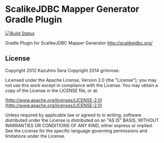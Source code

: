 ScalikeJDBC Mapper Generator Gradle Plugin
============================================

[![Build Status](https://travis-ci.org/grimrose/scalikejdbc-mapper-generator-gradle-plugin.svg?branch=master)](https://travis-ci.org/grimrose/scalikejdbc-mapper-generator-gradle-plugin)

Gradle Plugin for ScalikeJDBC Mapper Generator http://scalikejdbc.org/

## License

Copyright 2012 Kazuhiro Sera
Copyright 2014 grimrose.

Licensed under the Apache License, Version 2.0 (the "License");
you may not use this work except in compliance with the License.
You may obtain a copy of the License in the LICENSE file, or at:

  [http://www.apache.org/licenses/LICENSE-2.0](http://www.apache.org/licenses/LICENSE-2.0)

Unless required by applicable law or agreed to in writing, software
distributed under the License is distributed on an "AS IS" BASIS,
WITHOUT WARRANTIES OR CONDITIONS OF ANY KIND, either express or implied.
See the License for the specific language governing permissions and
limitations under the License.

